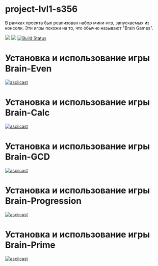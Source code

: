 # project-lvl1-s356

В рамках проекта был реализован набор мини-игр, запускаемых из консоли. Эти игры похожи на то, что обычно называют "Brain Games".

<a href="https://codeclimate.com/github/svyborov/project-lvl1-s356/maintainability"><img src="https://api.codeclimate.com/v1/badges/1e6fbb9aec43c655b2dc/maintainability" /></a>
<a href="https://codeclimate.com/github/svyborov/project-lvl1-s356/test_coverage"><img src="https://api.codeclimate.com/v1/badges/1e6fbb9aec43c655b2dc/test_coverage" /></a>
[![Build Status](https://travis-ci.org/svyborov/project-lvl1-s356.svg?branch=master)](https://travis-ci.org/svyborov/project-lvl1-s356)

# Установка и использование игры Brain-Even
[![asciicast](https://asciinema.org/a/tgXGzeHNzS8LYI0GgiOxI64eW.png)](https://asciinema.org/a/tgXGzeHNzS8LYI0GgiOxI64eW)

# Установка и использование игры Brain-Calc
[![asciicast](https://asciinema.org/a/UfLRoduN4RE5JB3igidMU48SG.png)](https://asciinema.org/a/UfLRoduN4RE5JB3igidMU48SG)

# Установка и использование игры Brain-GCD
[![asciicast](https://asciinema.org/a/Ck2OD9xT64lJRrJcrb4rlcAuz.png)](https://asciinema.org/a/Ck2OD9xT64lJRrJcrb4rlcAuz)

# Установка и использование игры Brain-Progression
[![asciicast](https://asciinema.org/a/wPb8ZrLj1RfFHiOhE5RPmhcDF.png)](https://asciinema.org/a/wPb8ZrLj1RfFHiOhE5RPmhcDF)

# Установка и использование игры Brain-Prime
[![asciicast](https://asciinema.org/a/3dDBcHJpUyG4o6B4QLmsMLZAb.png)](https://asciinema.org/a/3dDBcHJpUyG4o6B4QLmsMLZAb)
